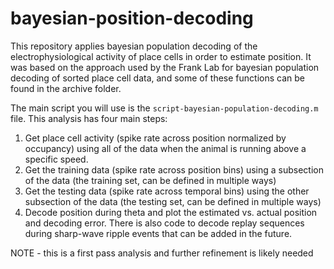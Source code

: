 # bayesian-position-decoding
This repository applies bayesian population decoding of the electrophysiological activity of place cells in order to estimate position. It was based on the approach used by the Frank Lab for bayesian population decoding of sorted place cell data, and some of these functions can be found in the archive folder. 

The main script you will use is the `script-bayesian-population-decoding.m` file. This analysis has four main steps:
  1. Get place cell activity (spike rate across position normalized by occupancy) using all of the data when the animal is running above a specific speed.
  2. Get the training data (spike rate across position bins) using a subsection of the data (the training set, can be defined in multiple ways)
  3. Get the testing data (spike rate across temporal bins) using the other subsection of the data (the testing set, can be defined in multiple ways)
  4. Decode position during theta and plot the estimated vs. actual position and decoding error. There is also code to decode replay sequences during sharp-wave ripple events that can be added in the future.

NOTE - this is a first pass analysis and further refinement is likely needed
